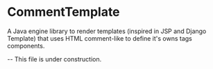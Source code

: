 # CommentTemplate
A Java engine library to render templates (inspired in JSP and Django Template) that uses HTML comment-like to define it's owns tags components.

-- This file is under construction.
